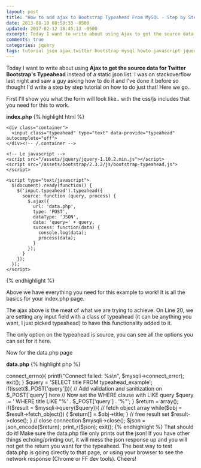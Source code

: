 ```yaml
---
layout: post
title: "How to add ajax to Bootstrap Typeahead From MySQL - Step by Step"
date: 2013-08-10 08:50:33 -0500
updated: 2017-02-12 18:45:13 -0500
excerpt: Today I want to write about using Ajax to get the source data for Twitter Bootstrap's Typeahead
comments: true
categories: jquery
tags: tutorial json ajax twitter bootstrap mysql howto javascript jquery
---
```

Today I want to write about using **Ajax to get the source data for Twitter Bootstrap's Typeahead** instead of a static json list. I was on stackoverflow last night and saw a guy asking how to do it and I've done it before so thought I'd write a step by step tutorial on how to do just that! Here we go..

First I'll show you what the form will look like.. with the css/js includes that you need for this to work.

**index.php**
{% highlight html %}
<!DOCTYPE html>
<html lang="en">
  <head>
    <link href="/assets/bootstrap/2.3.2/css/bootstrap.min.css" rel="stylesheet">
    <link href="/assets/bootstrap/2.3.2/css/bootstrap-responsive.min.css" rel="stylesheet">
  </head>
  <body>

    <div class="container">
      <input class="typeahead" type="text" data-provide="typeahead" autocomplete="off">
    </div><!-- /.container -->

    <!-- Le javascript -->
    <script src="/assets/jquery/jquery-1.10.2.min.js"></script>
    <script src="/assets/bootstrap/2.3.2/js/bootstrap-typeahead.js"></script>

    <script type="text/javascript">
      $(document).ready(function() {
        $('input.typeahead').typeahead({
          source: function (query, process) {
            $.ajax({
              url: 'data.php',
              type: 'POST',
              dataType: 'JSON',
              data: 'query=' + query,
              success: function(data) {
                console.log(data);
                process(data);
              }
            });
          }
        });
      });
    </script>

  </body>
</html>
{% endhighlight %}

Above we have everything you need for this example to work! It is all the basics for your index.php page.

The ajax above is the meat of what we are trying to achieve. On Line 20, we are setting any input field with a class of typeahead (it can be anything you want, I just picked typeahead) to have this functionality added to it.

The only option on the typeahead is source, you can see all the options you can set for it here.

Now for the data.php page

**data.php**
{% highlight php %}
  <?php
  $mysqli = new mysqli("localhost", "root", "root", "sandbox");

  // check connection
  if ($mysqli->connect_errno){
    printf("Connect failed: %s\n", $mysqli->connect_error);
    exit();
  }

  $query = 'SELECT title FROM typeahead_example';

  if(isset($_POST['query'])){
    // Add validation and sanitization on $_POST['query'] here

    // Now set the WHERE clause with LIKE query
    $query .= ' WHERE title LIKE "%' . $_POST['query'] . '%"';
  }

  $return = array();

  if($result = $mysqli->query($query)){
    // fetch object array
    while($obj = $result->fetch_object()) {
      $return[] = $obj->title;
    }

    // free result set
    $result->close();
  }

  // close connection
  $mysqli->close();

  $json = json_encode($return);
  print_r($json);
  exit();

{% endhighlight %}

That should do it! Make sure the data.php file only prints out the json! If you have other things echoing/printing out, it will mess the json response up and you will not get the return you want for the typeahead.

The best way to test data.php is going directly to that page, or using your browser to see the network response (Chrome or FF dev tools). Cheers!
